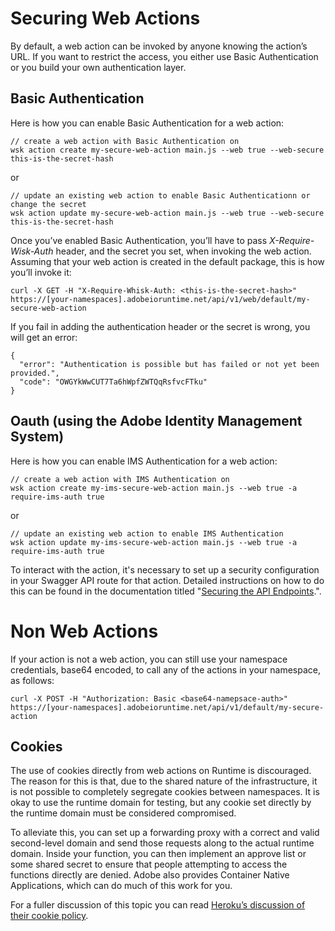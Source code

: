 # Securing Web Actions

By default, a web action can be invoked by anyone knowing the action&rsquo;s URL. If you want to restrict the access, you either use Basic Authentication or you build your own authentication layer.

## Basic Authentication

Here is how you can enable Basic Authentication for a web action:
```
// create a web action with Basic Authentication on
wsk action create my-secure-web-action main.js --web true --web-secure this-is-the-secret-hash
```
or
```
// update an existing web action to enable Basic Authenticationn or change the secret
wsk action update my-secure-web-action main.js --web true --web-secure this-is-the-secret-hash
```

Once you&rsquo;ve enabled Basic Authentication, you&rsquo;ll have to pass *X-Require-Wisk-Auth* header, and the secret you set, when invoking the web action. Assuming that your web action is created in the default package, this is how you&rsquo;ll invoke it:
```
curl -X GET -H "X-Require-Whisk-Auth: <this-is-the-secret-hash>" https://[your-namespaces].adobeioruntime.net/api/v1/web/default/my-secure-web-action
```

If you fail in adding the authentication header or the secret is wrong, you will get an error:
```
{
  "error": "Authentication is possible but has failed or not yet been provided.",
  "code": "OWGYkWwCUT7Ta6hWpfZWTQqRsfvcFTku"
}
```

## Oauth (using the Adobe Identity Management System)
Here is how you can enable IMS Authentication for a web action:

```
// create a web action with IMS Authentication on
wsk action create my-ims-secure-web-action main.js --web true -a require-ims-auth true
```
or
```
// update an existing web action to enable IMS Authentication
wsk action update my-ims-secure-web-action main.js --web true -a require-ims-auth true
```

To interact with the action, it's necessary to set up a security configuration in your Swagger API route for that action. Detailed instructions on how to do this can be found in the documentation titled "[Securing the API Endpoints](https://developer.adobe.com/runtime/docs/guides/using/creating_rest_apis/#securing-the-api-endpoints).".  


# Non Web Actions
If your action is not a web action, you can still use your namespace credentials, base64 encoded, to call any of the actions in your namespace, as follows:
```
curl -X POST -H "Authorization: Basic <base64-namepsace-auth>" https://[your-namespaces].adobeioruntime.net/api/v1/default/my-secure-action
```
    
## Cookies

The use of cookies directly from web actions on Runtime is discouraged. The reason for this is that, due to the shared nature of the infrastructure, it is not possible to completely segregate cookies between namespaces. It is okay to use the runtime domain for testing, but any cookie set directly by the runtime domain must be considered compromised.

To alleviate this, you can set up a forwarding proxy with a correct and valid second-level domain and send those requests along to the actual runtime domain. Inside your function, you can then implement an approve list or some shared secret to ensure that people attempting to access the functions directly are denied. Adobe also provides Container Native Applications, which can do much of this work for you.

For a fuller discussion of this topic you can read [Heroku&rsquo;s discussion of their cookie policy](https://devcenter.heroku.com/articles/cookies-and-herokuapp-com).
